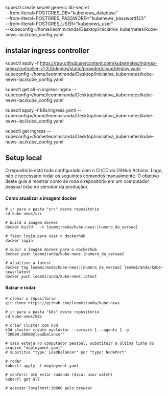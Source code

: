kubectl create secret generic db-secret \
    --from-literal=POSTGRES_DB="kubenews_database" \
    --from-literal=POSTGRES_PASSWORD="kubenews_password123" \
    --from-literal=POSTGRES_USER="kubenews_user" \
    --kubeconfig=/home/leommiranda/Desktop/iniciativa_kubernetes/kube-news-iac/kube_config.yaml

## instalar ingress controller

kubectl apply -f https://raw.githubusercontent.com/kubernetes/ingress-nginx/controller-v1.3.0/deploy/static/provider/cloud/deploy.yaml --kubeconfig=/home/leommiranda/Desktop/iniciativa_kubernetes/kube-news-iac/kube_config.yaml

kubectl get all -n ingress-nginx --kubeconfig=/home/leommiranda/Desktop/iniciativa_kubernetes/kube-news-iac/kube_config.yaml


kubectl apply -f k8s/ingress.yaml --kubeconfig=/home/leommiranda/Desktop/iniciativa_kubernetes/kube-news-iac/kube_config.yaml

kubectl get ingress --kubeconfig=/home/leommiranda/Desktop/iniciativa_kubernetes/kube-news-iac/kube_config.yaml



## Setup local

O repositório está todo configurado com o CI/CD do GitHub Actions. Logo, não é necessário rodar os seguintes comandos manualmente. O objetivo deste guia é mostrar como se roda o repositório em um computador pessoal (não no servidor da produção).

#### Como atualizar a imagem docker

```
# ir para a pasta "src" deste repositório
cd kube-news/src

# build a imagem docker
docker build . -t leommiranda/kube-news:[numero_da_versao]

# fazer login para usar o dockerhub
docker login

# subir a imagem docker para o dockerhub
docker push leommiranda/kube-news:[numero_da_versao]

# atualizar a latest
docker tag leommiranda/kube-news:[numero_da_versao] leommiranda/kube-news:latest
docker push leommiranda/kube-news:latest
```


#### Baixar e rodar

```
# clonar o repositório
git clone https://github.com/leommiranda/kube-news

# ir para a pasta "k8s" deste repositório
cd kube-news/k8s

# criar cluster com k3d
k3d cluster create mycluster --servers 1 --agents 1 -p "30000:30000@loadbalancer"

# caso esteja no computador pessoal, substituir a última linha do arquivo "deployment.yaml"
# substitua "type: LoadBalancer" por "type: NodePort"

# rodar
kubectl apply -f deployment.yaml

# conferir até estar rodando (dica: usar watch)
kubectl get all

# acessar localhost:30000 pelo browser
```
